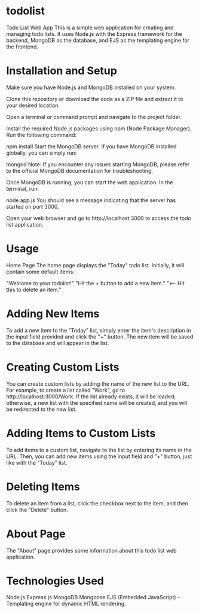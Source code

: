 # todolist
Todo List Web App
This is a simple web application for creating and managing todo lists. It uses Node.js with the Express framework for the backend, MongoDB as the database, and EJS as the templating engine for the frontend.


# Installation and Setup
Make sure you have Node.js and MongoDB installed on your system.

Clone this repository or download the code as a ZIP file and extract it to your desired location.

Open a terminal or command prompt and navigate to the project folder.

Install the required Node.js packages using npm (Node Package Manager). Run the following command:


npm install
Start the MongoDB server. If you have MongoDB installed globally, you can simply run:


mongod
Note: If you encounter any issues starting MongoDB, please refer to the official MongoDB documentation for troubleshooting.

Once MongoDB is running, you can start the web application. In the terminal, run:


node app.js
You should see a message indicating that the server has started on port 3000.

Open your web browser and go to http://localhost:3000 to access the todo list application.

# Usage
Home Page
The home page displays the "Today" todo list. Initially, it will contain some default items:

"Welcome to your todolist!"
"Hit the + button to add a new item."
"<-- Hit this to delete an item."
# Adding New Items
To add a new item to the "Today" list, simply enter the item's description in the input field provided and click the "+" button. The new item will be saved to the database and will appear in the list.

# Creating Custom Lists
You can create custom lists by adding the name of the new list to the URL. For example, to create a list called "Work", go to http://localhost:3000/Work. If the list already exists, it will be loaded; otherwise, a new list with the specified name will be created, and you will be redirected to the new list.

# Adding Items to Custom Lists
To add items to a custom list, navigate to the list by entering its name in the URL. Then, you can add new items using the input field and "+" button, just like with the "Today" list.

# Deleting Items
To delete an item from a list, click the checkbox next to the item, and then click the "Delete" button.

# About Page
The "About" page provides some information about this todo list web application.

# Technologies Used
Node.js
Express.js
MongoDB
Mongoose
EJS (Embedded JavaScript) - Templating engine for dynamic HTML rendering.








